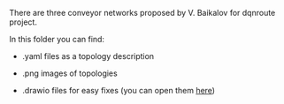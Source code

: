 There are three conveyor networks proposed by V. Baikalov for dqnroute project.

In this folder you can find:

- .yaml files as a topology description

- .png images of topologies

- .drawio files for easy fixes (you can open them <a href="https://app.diagrams.net/">here</a>)
